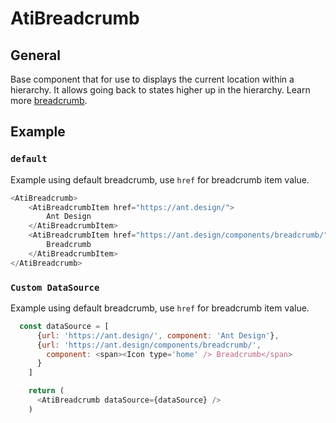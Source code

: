 # AtiBreadcrumb

## General

Base component that for use to displays the current location within a hierarchy. 
It allows going back to states higher up in the hierarchy.
Learn more [breadcrumb](https://ant.design/components/breadcrumb/).

## Example

### `default`

Example using default breadcrumb, 
use `href` for breadcrumb item value. 

```js
<AtiBreadcrumb>
    <AtiBreadcrumbItem href="https://ant.design/">
        Ant Design
    </AtiBreadcrumbItem>
    <AtiBreadcrumbItem href="https://ant.design/components/breadcrumb/">
        Breadcrumb
    </AtiBreadcrumbItem>
</AtiBreadcrumb>
```

### `Custom DataSource`
Example using default breadcrumb, 
use `href` for breadcrumb item value. 

```js
  const dataSource = [
      {url: 'https://ant.design/', component: 'Ant Design'},
      {url: 'https://ant.design/components/breadcrumb/',
        component: <span><Icon type='home' /> Breadcrumb</span>
      }
    ]

    return (
      <AtiBreadcrumb dataSource={dataSource} />
    )
```